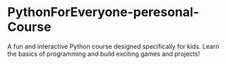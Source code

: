 # PythonForEveryone-peresonal-Course
A fun and interactive Python course designed specifically for kids. Learn the basics of programming and build exciting games and projects!
